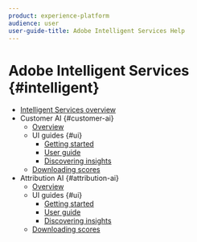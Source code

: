 ```yaml
---
product: experience-platform
audience: user
user-guide-title: Adobe Intelligent Services Help
---
```


# Adobe Intelligent Services {#intelligent}

* [Intelligent Services overview](home.md)
* Customer AI {#customer-ai}
  * [Overview](customer-ai/overview.md)
  * UI guides {#ui}
    * [Getting started](customer-ai/ui/getting-started.md)
    * [User guide](customer-ai/ui/user-guide.md)
    * [Discovering insights](customer-ai/ui/discovering-insights.md)
  * [Downloading scores](customer-ai/download-scores.md)
* Attribution AI {#attribution-ai}
  * [Overview](attribution-ai/overview.md)
  * UI guides {#ui}
    * [Getting started](attribution-ai/ui/getting-started.md)
    * [User guide](attribution-ai/ui/user-guide.md)
    * [Discovering insights](attribution-ai/ui/discover-insights.md)
  * [Downloading scores](attribution-ai/download-scores.md)